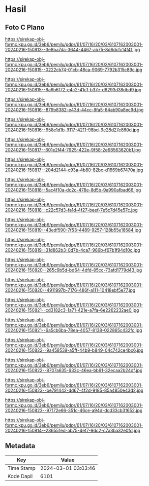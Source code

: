 # Hasil

## Foto C Plano

https://sirekap-obj-formc.kpu.go.id/3eb6/pemilu/pdpr/61/07/16/20/03/6107162003001-20240216-150813--3e8ba7da-3644-4467-ab75-8d6dcfc14f41.jpg

https://sirekap-obj-formc.kpu.go.id/3eb6/pemilu/pdpr/61/07/16/20/03/6107162003001-20240216-150815--0222cb74-01cb-48ca-9069-7792b315c89c.jpg

https://sirekap-obj-formc.kpu.go.id/3eb6/pemilu/pdpr/61/07/16/20/03/6107162003001-20240216-150815--6a6b6f72-e4c2-41c1-b37e-d6293d38dbd9.jpg

https://sirekap-obj-formc.kpu.go.id/3eb6/pemilu/pdpr/61/07/16/20/03/6107162003001-20240216-150816--879b8382-e43d-44cc-8fa5-64ab90a8ec9d.jpg

https://sirekap-obj-formc.kpu.go.id/3eb6/pemilu/pdpr/61/07/16/20/03/6107162003001-20240216-150816--958e1d1b-9117-4211-98bd-9c28d27c860d.jpg

https://sirekap-obj-formc.kpu.go.id/3eb6/pemilu/pdpr/61/07/16/20/03/6107162003001-20240216-150817--601e2f44-7925-422e-9f58-2e68563620b1.jpg

https://sirekap-obj-formc.kpu.go.id/3eb6/pemilu/pdpr/61/07/16/20/03/6107162003001-20240216-150817--204d2144-c93a-4b80-82bc-d1669b67470a.jpg

https://sirekap-obj-formc.kpu.go.id/3eb6/pemilu/pdpr/61/07/16/20/03/6107162003001-20240216-150818--5ac4f10a-dc2c-478e-8d5b-9a990afbad66.jpg

https://sirekap-obj-formc.kpu.go.id/3eb6/pemilu/pdpr/61/07/16/20/03/6107162003001-20240216-150818--c22c57d3-fa1d-4f27-beef-7e5c7d45e57c.jpg

https://sirekap-obj-formc.kpu.go.id/3eb6/pemilu/pdpr/61/07/16/20/03/6107162003001-20240216-150819--43edf590-7f53-4489-9257-128b55e18584.jpg

https://sirekap-obj-formc.kpu.go.id/3eb6/pemilu/pdpr/61/07/16/20/03/6107162003001-20240216-150819--31d862b3-0d7b-4ca7-986b-f67b1f94d10c.jpg

https://sirekap-obj-formc.kpu.go.id/3eb6/pemilu/pdpr/61/07/16/20/03/6107162003001-20240216-150820--265c9b5d-bd64-4dfd-85cc-73afd1779d43.jpg

https://sirekap-obj-formc.kpu.go.id/3eb6/pemilu/pdpr/61/07/16/20/03/6107162003001-20240216-150820--4911997b-7176-486f-a111-10418ebf5e77.jpg

https://sirekap-obj-formc.kpu.go.id/3eb6/pemilu/pdpr/61/07/16/20/03/6107162003001-20240216-150821--cd3182c3-1a71-421e-a7fa-6e2262232ae0.jpg

https://sirekap-obj-formc.kpu.go.id/3eb6/pemilu/pdpr/61/07/16/20/03/6107162003001-20240216-150821--6a5cb6ba-78ea-4057-8138-022895c432fc.jpg

https://sirekap-obj-formc.kpu.go.id/3eb6/pemilu/pdpr/61/07/16/20/03/6107162003001-20240216-150822--9a458539-a5ff-44b9-b849-04c742ce4bc6.jpg

https://sirekap-obj-formc.kpu.go.id/3eb6/pemilu/pdpr/61/07/16/20/03/6107162003001-20240216-150822--8707a635-633c-46ea-bb91-32ecaa2b24df.jpg

https://sirekap-obj-formc.kpu.go.id/3eb6/pemilu/pdpr/61/07/16/20/03/6107162003001-20240216-150823--be791442-dd67-4f2d-9185-85a4850e43d2.jpg

https://sirekap-obj-formc.kpu.go.id/3eb6/pemilu/pdpr/61/07/16/20/03/6107162003001-20240216-150823--97172e66-351c-46ce-a94d-dcd33cb31652.jpg

https://sirekap-obj-formc.kpu.go.id/3eb6/pemilu/pdpr/61/07/16/20/03/6107162003001-20240216-150814--236551ed-ab75-4ef7-9dc2-c7a3ba32e0fd.jpg


## Metadata

| Key        | Value               |
| ---------- | ------------------- |
| Time Stamp | 2024-03-01 03:03:46 |
| Kode Dapil | 6101                |



